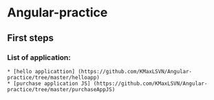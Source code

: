 # **Angular**-practice
## First steps
### List of application:
```
* [hello applicattion] (https://github.com/KMaxLSVN/Angular-practice/tree/master/helloapp)
* [purchase application JS] (https://github.com/KMaxLSVN/Angular-practice/tree/master/purchaseAppJS)
```
